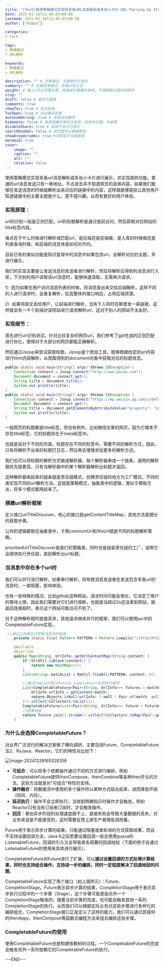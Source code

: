 ```yaml
---
title: "[Tech]使用策略模式实现将多条URL消息解析成多张小卡片-URL Parsing by Strategic Pattern"
date: 2025-01-18T22:40:03+08:00
lastmod: 2025-01-18T22:40:03+08:00
author: ["Fubos"]

categories:
- tech

tags:
- 策略模式
- URL解析

keywords:
- 策略模式
- URL解析

description: "" # 文章描述，与搜索优化相关
summary: "" # 文章简单描述，会展示在主页
weight: # 输入1可以顶置文章，用来给文章展示排序，不填就默认按时间排序
slug: ""
draft: false # 是否为草稿
comments: true
showToc: true # 显示目录
TocOpen: true # 自动展开目录
autonumbering: true # 目录自动编号
hidemeta: false # 是否隐藏文章的元信息，如发布日期、作者等
disableShare: true # 底部不显示分享栏
searchHidden: false # 该页面可以被搜索到
showbreadcrumbs: true #顶部显示当前路径
mermaid: true
cover:
    image: ""
    caption: ""
    alt: ""
    relative: false
---
```


使用策略模式实现多条url消息解析成多张小卡片进行展示，并实现跳转功能。普通的url消息发送只有一串地址，不点进去并不知道网页的具体内容，如果我们能够在发送消息的时候就解析出来对应的链接中的内容，这样就能够提前让其他用户知道链接中的主要主题是什么，感不感兴趣，从而有更好的用户体验。

### 实现原理：

url的识别一般是正则匹配，url的标题解析是通过提前访问，然后获取对应网站的title标签内容。

难点在于什么时候进行解析或匹配url，是后端还是前端做，是入库的时候做还是列表查询时做，和前端的消息体是如何对齐的。

目前已有的类似功能是知识星球中的消息中如果包含url，会解析对应的主题，并进行展示，

我们的实现主要是让发送消息的发送者进行解析，然后将解析后得到的消息进行入库，下次别的用户读取该url消息时，能够快速读取，无需再次请求。

1）因为如果在用户访问消息列表的时候，将消息查出来交给后端解析，这样不同的人进行请求时，会重复解析，拉高整体的接口响应，占用后端资源。

2）如果将原文丢给用户，让前端进行解析，当有千人同时在群里发一条链接，这样就会有一千个前端对该网站进行请求解析url，这对于别人的网站不太友好。

### 实现细节：

首先进行url识别测试，针对比较复杂的网页url，我们参考了gpt生成的正则匹配进行优化，使得对于大部分的网页都能正确解析。

然后通过Jsoup来尝试获取标题，Jsoup是个爬虫工具，能够根据给定的url内容进行html内容解析，从爬取得到的document对象中获取对应的标题信息。

```JAVA
public static void main(String[] args) throws IOException {
    Connection connect = Jsoup.connect("http://www.baidu.com");
    Document document = connect.get();
    String title = document.title();
    System.out.println(title);
}
public static void main(String[] args) throws IOException {
    Connection connect = Jsoup.connect("https://mp.weixin.qq.com/s/O4Ts0UnnDlYB5OQyCxO0Og");
    Document document = connect.get();
    String title = document.getElementsByAttributeValue("property", "og:title").attr("content");
    System.out.println(title);
}
```

一般网页的标题都是title标签，但也有例外，比如微信文章的网页，因为它根本不存在title标签，它的标题存在于meta标签中。

也就是说对于不同的页面，标题存在不同的标签中，需要不同的解析方式，因此，只有将解析不出来的标题打日志，然后再去慢慢添加更多的解析方式。

我们也可以将标题的解析方式做成解析器，每个解析器串成一个链条，通用的解析器优先级更高，只有当解析器中的某个解析器解析出标题才返回。

这种解析器串起来的链条就是责任链模式，创建责任链的地方为工厂模式，不同的类实现不同的url解析方法，这就是策略模式，抽象类中的逻辑，类似于模板方法，将多个模式都用起来了。

### 搭建url解析框架

定义接口urlTitleDiscover，核心的接口是getContentTitleMap，其他方法是细分的获取步骤。

公共的逻辑都放在抽象类中，子类commonUrl和WxUrl就是不同的标题解析策略。

prioritiedUrlTitleDiscover是我们的策略类，同时也是组装责任链的工厂，调用它会顺序执行责任链，直到解析出url标题。

### 当消息中存在多个url时

我们可以并行进行解析，如果串行解析，将导致消息发送者在发送包含多条url的消息时，一直阻塞，影响体验。

也有一些特殊的情况，比如github这种网站，请求时间可能会很长，它决定了用户的等待上限，因此我们需要对它们进行熔断，也就是当超过2s还没拿到网站，就返回连接超时，表示这个网站可能访问不到了。

对于这种解析超时直接丢弃，其他请求继续并行的框架，我们可以使用juc中的CompletableFuture实现，

```JAVA
 //通过正则表达式获取消息中的链接
    private static final Pattern PATTERN = Pattern.compile("((http|https)://)?(www.)?([\\w_-]+(?:(?:\\.[\\w_-]+)+))([\\w.,@?^=%&:/~+#-]*[\\w@?^=%&/~+#-])?");

    @Nullable
    @Override
    public Map<String, UrlInfo> getUrlContentMap(String content) {
        if (StrUtil.isBlank(content)) {
            return new HashMap<>();
        }
        List<String> matchList = ReUtil.findAll(PATTERN, content, 0);

        //通过CompletableFuture.supplyAsync实现并行请求
        List<CompletableFuture<Pair<String, UrlInfo>>> futures = matchList.stream().map(match -> CompletableFuture.supplyAsync(() -> {
            UrlInfo urlInfo = getContent(match);
            return Objects.isNull(urlInfo) ? null : Pair.of(match, urlInfo);
        })).collect(Collectors.toList());
        CompletableFuture<List<Pair<String, UrlInfo>>> future = FutureUtils.sequenceNonNull(futures);
        //结果组装
        return future.join().stream().collect(Collectors.toMap(Pair::getFirst, Pair::getSecond, (a, b) -> a));
    }
```

### 为什么会选择CompletableFuture？

对业界广泛流行的解决方案做了横向调研，主要包括Future、CompletableFuture注2、RxJava、Reactor。它们的特性对比如下：

![image-20241228165328356](https://cdn.nlark.com/yuque/0/2025/webp/29594572/1737266472187-b9f2d4f6-a9c9-460b-8ef5-37f4da5c573b.webp)

- **可组合**：可以将多个依赖操作通过不同的方式进行编排，例如CompletableFuture提供thenCompose、thenCombine等各种then开头的方法，这些方法就是对“可组合”特性的支持。
- **操作融合**：将数据流中使用的多个操作符以某种方式结合起来，进而降低开销（时间、内存）。
- **延迟执行**：操作不会立即执行，当收到明确指示时操作才会触发。例如Reactor只有当有订阅者订阅时，才会触发操作。
- **回压**：某些异步阶段的处理速度跟不上，直接失败会导致大量数据的丢失，对业务来说是不能接受的，这时需要反馈上游生产者降低调用量。

Future用于表示异步计算的结果，只能通过阻塞或者轮询的方式获取结果，而且不支持设置回调方法，Java 8之前若要设置回调一般会使用guava的ListenableFuture，回调的引入又会导致臭名昭著的回调地狱（下面的例子会通过ListenableFuture的使用来具体进行展示）。

CompletableFuture对Future进行了扩展，可以**通过设置回调的方式处理计算结果，同时也支持组合操作，支持进一步的编排，同时一定程度解决了回调地狱的问题**。

CompletableFuture实现了两个接口（如上图所示）：Future、CompletionStage。Future表示异步计算的结果，CompletionStage用于表示异步执行过程中的一个步骤（Stage），这个步骤可能是由另外一个CompletionStage触发的，随着当前步骤的完成，也可能会触发其他一系列CompletionStage的执行。从而我们可以根据实际业务对这些步骤进行多样化的编排组合，CompletionStage接口正是定义了这样的能力，我们可以通过其提供的thenAppy、thenCompose等函数式编程方法来组合编排这些步骤。

### CompletableFuture的使用

使用CompletableFuture也是构建依赖树的过程。一个CompletableFuture的完成会触发另外一系列依赖它的CompletableFuture的执行。

---END---